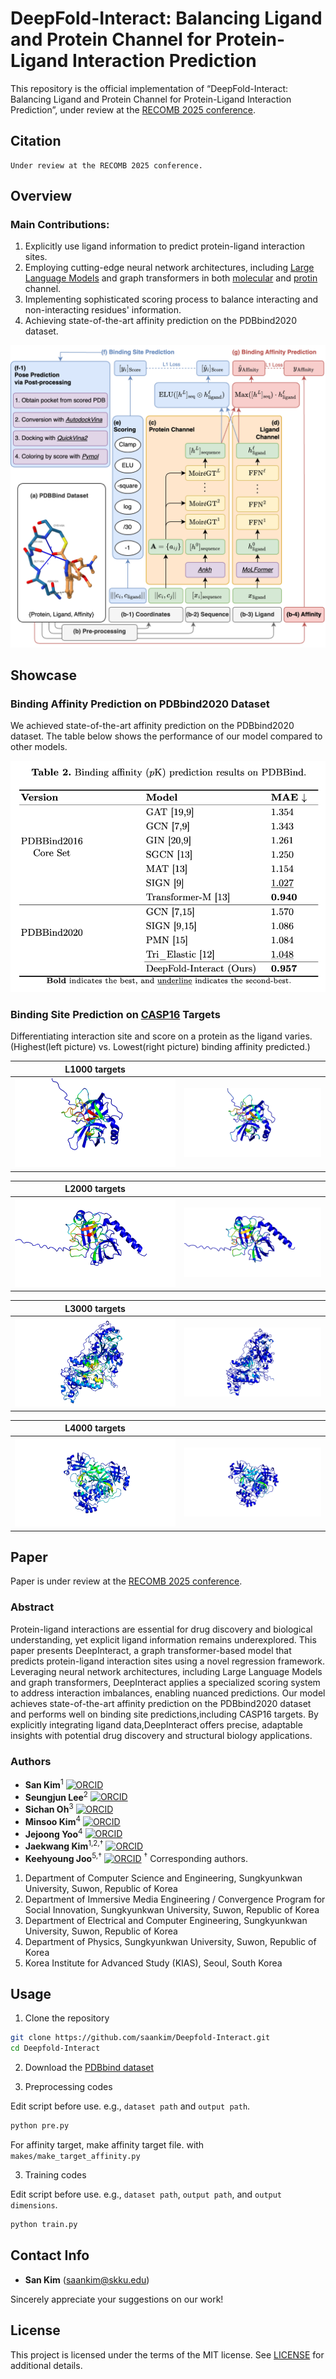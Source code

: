 # DeepFold-Interact: Balancing Ligand and Protein Channel for Protein-Ligand Interaction Prediction

This repository is the official implementation of “DeepFold-Interact: Balancing Ligand and Protein Channel for Protein-Ligand Interaction Prediction”, under review at the [RECOMB 2025 conference](https://recomb.org/recomb2025/).

## Citation
```
Under review at the RECOMB 2025 conference.
```

## Overview

### Main Contributions:

1. Explicitly use ligand information to predict protein-ligand interaction sites.
2. Employing cutting-edge neural network architectures, including [Large Language Models](https://github.com/agemagician/Ankh) and graph transformers in both [molecular](https://github.com/IBM/molformer) and [protin](https://openreview.net/forum?id=sJzfxRbEv6) channel.
3. Implementing sophisticated scoring process to balance interacting and non-interacting residues' information.
4. Achieving state-of-the-art affinity prediction on the PDBbind2020 dataset.

![architecture overview](architecture.png)

## Showcase

### Binding Affinity Prediction on PDBbind2020 Dataset

We achieved state-of-the-art affinity prediction on the PDBbind2020 dataset. The table below shows the performance of our model compared to other models.

![affinity table](images/affinity_table.png)

### Binding Site Prediction on [CASP16](https://predictioncenter.org/casp16/index.cgi) Targets

Differentiating interaction site and score on a protein as the ligand varies. (Highest(left picture) vs. Lowest(right picture) binding affinity predicted.)

| L1000 targets                  |                                |
|--------------------------------|--------------------------------|
| ![showcase](images/L1000a.png) | ![showcase](images/L1000b.png) |

| L2000 targets                  |                                |
|--------------------------------|--------------------------------|
| ![showcase](images/L2000a.png) | ![showcase](images/L2000b.png) |

| L3000 targets                  |                                |
|--------------------------------|--------------------------------|
| ![showcase](images/L3000a.png) | ![showcase](images/L3000b.png) |

| L4000 targets                  |                                |
|--------------------------------|--------------------------------|
| ![showcase](images/L4000a.png) | ![showcase](images/L4000b.png) |

## Paper

Paper is under review at the [RECOMB 2025 conference](https://recomb.org/recomb2025/).

### Abstract

Protein-ligand interactions are essential for drug discovery and biological understanding, yet explicit ligand information remains underexplored. This paper presents DeepInteract, a graph transformer-based model that predicts protein-ligand interaction sites using a novel regression framework. Leveraging neural network architectures, including Large Language Models and graph transformers, DeepInteract applies a specialized scoring system to address interaction imbalances, enabling nuanced predictions. Our model achieves state-of-the-art affinity prediction on the PDBbind2020 dataset and performs well on binding site predictions,including CASP16 targets. By explicitly integrating ligand data,DeepInteract offers precise, adaptable insights with potential drug discovery and structural biology applications.

### Authors

- **San Kim**<sup>1</sup> [![ORCID](https://img.shields.io/badge/ORCID-0000--0002--7681--7987-green)](https://orcid.org/0000-0002-7681-7987)
- **Seungjun Lee**<sup>2</sup> [![ORCID](https://img.shields.io/badge/ORCID-0009--0003--9913--6871-green)](https://orcid.org/0009-0003-9913-6871)
- **Sichan Oh**<sup>3</sup> [![ORCID](https://img.shields.io/badge/ORCID-0009--0005--5232--3586-green)](https://orcid.org/0009-0005-5232-3586)
- **Minsoo Kim**<sup>4</sup> [![ORCID](https://img.shields.io/badge/ORCID-0000--0002--3961--9703-green)](https://orcid.org/0000-0002-3961-9703)
- **Jejoong Yoo**<sup>4</sup> [![ORCID](https://img.shields.io/badge/ORCID-0000--0001--7120--8464-green)](https://orcid.org/0000-0001-7120-8464)
- **Jaekwang Kim**<sup>1,2,†</sup> [![ORCID](https://img.shields.io/badge/ORCID-0000--0001--5174--0074-green)](https://orcid.org/0000-0001-5174-0074)
- **Keehyoung Joo**<sup>5,†</sup> [![ORCID](https://img.shields.io/badge/ORCID-0000--0002--4612--0927-green)](https://orcid.org/0000-0002-4612-0927)
<sup>†</sup> Corresponding authors.

1. Department of Computer Science and Engineering, Sungkyunkwan University, Suwon, Republic of Korea
2. Department of Immersive Media Engineering / Convergence Program for Social Innovation, Sungkyunkwan University, Suwon, Republic of Korea
3. Department of Electrical and Computer Engineering, Sungkyunkwan University, Suwon, Republic of Korea
4. Department of Physics, Sungkyunkwan University, Suwon, Republic of Korea
5. Korea Institute for Advanced Study (KIAS), Seoul, South Korea

## Usage
1. Clone the repository
```bash
git clone https://github.com/saankim/Deepfold-Interact.git
cd Deepfold-Interact
```

2. Download the [PDBbind dataset](https://www.pdbbind-plus.org.cn)

2. Preprocessing codes

Edit script before use. e.g., `dataset path` and `output path`.
```bash
python pre.py
```

For affinity target, make affinity target file. with `makes/make_target_affinity.py`

3. Training codes

Edit script before use. e.g., `dataset path`, `output path`, and `output dimensions`.

```bash
python train.py
```

## Contact Info

- **San Kim** (saankim@skku.edu)

Sincerely appreciate your suggestions on our work!


## License

This project is licensed under the terms of the MIT license. See [LICENSE](https://github.com/saankim/Deepfold-Interact/blob/main/LICENSE) for additional details.
